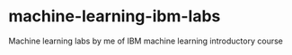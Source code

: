 # machine-learning-ibm-labs

Machine learning labs by me of IBM machine learning introductory course
